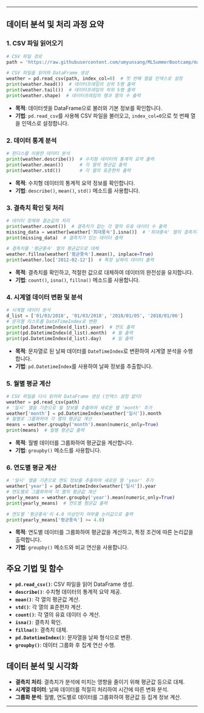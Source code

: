 
---
## 데이터 분석 및 처리 과정 요약

### 1. CSV 파일 읽어오기
```python
# CSV 파일 경로
path = 'https://raw.githubusercontent.com/umyunsang/MLSummerBootcamp/master/weather1.csv'

# CSV 파일을 읽어와 DataFrame 생성
weather = pd.read_csv(path, index_col=0)  # 첫 번째 열을 인덱스로 설정
print(weather.head())  # 데이터프레임의 상위 5행 출력
print(weather.tail())  # 데이터프레임의 하위 5행 출력
print(weather.shape)  # 데이터프레임의 행과 열의 수 출력
```
- **목적**: 데이터셋을 DataFrame으로 불러와 기본 정보를 확인합니다.
- **기법**: `pd.read_csv`를 사용해 CSV 파일을 불러오고, `index_col=0`으로 첫 번째 열을 인덱스로 설정합니다.

### 2. 데이터 통계 분석
```python
# 판다스를 이용한 데이터 분석
print(weather.describe())  # 수치형 데이터의 통계적 요약 출력
print(weather.mean())      # 각 열의 평균값 출력
print(weather.std())       # 각 열의 표준편차 출력
```
- **목적**: 수치형 데이터의 통계적 요약 정보를 확인합니다.
- **기법**: `describe()`, `mean()`, `std()` 메소드를 사용합니다.

### 3. 결측치 확인 및 처리
```python
# 데이터 정제와 결손값의 처리
print(weather.count())  # 결측치가 없는 각 열의 유효 데이터 수 출력
missing_data = weather[weather['최대풍속'].isna()]  # '최대풍속' 열의 결측치가 있는 행 선택
print(missing_data)  # 결측치가 있는 데이터 출력

# 결측치를 '평균풍속' 열의 평균값으로 대체
weather.fillna(weather['평균풍속'].mean(), inplace=True)
print(weather.loc['2012-02-12'])  # 특정 날짜의 데이터 출력
```
- **목적**: 결측치를 확인하고, 적절한 값으로 대체하여 데이터의 완전성을 유지합니다.
- **기법**: `count()`, `isna()`, `fillna()` 메소드를 사용합니다.

### 4. 시계열 데이터 변환 및 분석
```python
# 시계열 데이터 분석
d_list = ['01/03/2018', '01/03/2018', '2018/01/05', '2018/01/06']
# 문자열 리스트를 DateTimeIndex로 변환
print(pd.DatetimeIndex(d_list).year)  # 연도 출력
print(pd.DatetimeIndex(d_list).month)  # 월 출력
print(pd.DatetimeIndex(d_list).day)    # 일 출력
```
- **목적**: 문자열로 된 날짜 데이터를 `DateTimeIndex`로 변환하여 시계열 분석을 수행합니다.
- **기법**: `pd.DatetimeIndex`를 사용하여 날짜 정보를 추출합니다.

### 5. 월별 평균 계산
```python
# CSV 파일을 다시 읽어와 DataFrame 생성 (인덱스 설정 없이)
weather = pd.read_csv(path)
# '일시' 열을 기준으로 월 정보를 추출하여 새로운 열 'month' 추가
weather['month'] = pd.DatetimeIndex(weather['일시']).month
# 월별로 그룹화하여 각 열의 평균값 계산
means = weather.groupby('month').mean(numeric_only=True)
print(means)  # 월별 평균값 출력
```
- **목적**: 월별 데이터를 그룹화하여 평균값을 계산합니다.
- **기법**: `groupby()` 메소드를 사용합니다.

### 6. 연도별 평균 계산
```python
# '일시' 열을 기준으로 연도 정보를 추출하여 새로운 열 'year' 추가
weather['year'] = pd.DatetimeIndex(weather['일시']).year
# 연도별로 그룹화하여 각 열의 평균값 계산
yearly_means = weather.groupby('year').mean(numeric_only=True)
print(yearly_means)  # 연도별 평균값 출력

# 연도별 '평균풍속'이 4.0 이상인지 여부를 논리값으로 출력
print(yearly_means['평균풍속'] >= 4.0)
```
- **목적**: 연도별 데이터를 그룹화하여 평균값을 계산하고, 특정 조건에 따른 논리값을 출력합니다.
- **기법**: `groupby()` 메소드와 비교 연산을 사용합니다.

## 주요 기법 및 함수
- **`pd.read_csv()`**: CSV 파일을 읽어 DataFrame 생성.
- **`describe()`**: 수치형 데이터의 통계적 요약 제공.
- **`mean()`**: 각 열의 평균값 계산.
- **`std()`**: 각 열의 표준편차 계산.
- **`count()`**: 각 열의 유효 데이터 수 계산.
- **`isna()`**: 결측치 확인.
- **`fillna()`**: 결측치 대체.
- **`pd.DatetimeIndex()`**: 문자열을 날짜 형식으로 변환.
- **`groupby()`**: 데이터 그룹화 후 집계 연산 수행.

## 데이터 분석 및 시각화
- **결측치 처리**: 결측치가 분석에 미치는 영향을 줄이기 위해 평균값 등으로 대체.
- **시계열 데이터**: 날짜 데이터를 적절히 처리하여 시간에 따른 변화 분석.
- **그룹화 분석**: 월별, 연도별로 데이터를 그룹화하여 평균값 등 집계 정보 계산.

---
